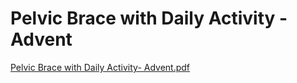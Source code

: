 # Pelvic Brace with Daily Activity - Advent

[Pelvic Brace with Daily Activity- Advent.pdf](Pelvic%20Brace%20with%20Daily%20Activity%20-%20Advent%2057791af93aa342e79da48dc721c055bc/Pelvic_Brace_with_Daily_Activity-_Advent.pdf)